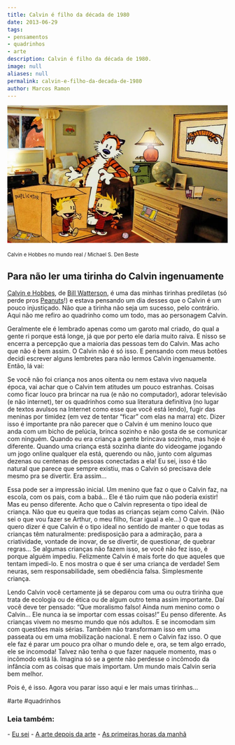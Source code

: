 ```yaml
---
title: Calvin é filho da década de 1980
date: 2013-06-29
tags:
- pensamentos
- quadrinhos
- arte
description: Calvin é filho da década de 1980.
image: null
aliases: null
permalink: calvin-e-filho-da-decada-de-1980
author: Marcos Ramon
---
```

<img src="/assets/img/calvin-é-filho-da-década-de 1980.-medium.jpeg">

<small>Calvin e Hobbes no mundo real / Michael S. Den Beste</small>

## Para não ler uma tirinha do Calvin ingenuamente

[Calvin e Hobbes](http://www.gocomics.com/calvinandhobbes/), de [Bill Watterson](http://en.wikipedia.org/wiki/Bill_Watterson), é uma das minhas tirinhas prediletas (só perde pros [Peanuts](http://www.peanuts.com/)!) e estava pensando um dia desses que o Calvin é um pouco injustiçado. Não que a tirinha não seja um sucesso, pelo contrário. Aqui não me refiro ao quadrinho como um todo, mas ao personagem Calvin.

Geralmente ele é lembrado apenas como um garoto mal criado, do qual a gente ri porque está longe, já que por perto ele daria muito raiva. E nisso se encerra a percepção que a maioria das pessoas tem do Calvin. Mas acho que não é bem assim. O Calvin não é só isso. E pensando com meus botões decidi escrever alguns lembretes para não lermos Calvin ingenuamente. Então, lá vai:

Se você não foi criança nos anos oitenta ou nem estava vivo naquela época, vai achar que o Calvin tem atitudes um pouco estranhas. Coisas como ficar louco pra brincar na rua (e não no computador), adorar televisão (e não internet), ter os quadrinhos como sua literatura definitiva (no lugar de textos avulsos na Internet como esse que você está lendo), fugir das meninas por timidez (em vez de tentar “ficar” com elas na marra) etc. Dizer isso é importante pra não parecer que o Calvin é um menino louco que anda com um bicho de pelúcia, brinca sozinho e não gosta de se comunicar com ninguém. Quando eu era criança a gente brincava sozinho, mas hoje é diferente. Quando uma criança está sozinha diante do videogame jogando um jogo online qualquer ela está, querendo ou não, junto com algumas dezenas ou centenas de pessoas conectadas a ela! Eu sei, isso é tão natural que parece que sempre existiu, mas o Calvin só precisava dele mesmo pra se divertir. Era assim...

Essa pode ser a impressão inicial. Um menino que faz o que o Calvin faz, na escola, com os pais, com a babá... Ele é tão ruim que não poderia existir! Mas eu penso diferente. Acho que o Calvin representa o tipo ideal de criança. Não que eu queira que todas as crianças sejam como Calvin. (Não sei o que vou fazer se Arthur, o meu filho, ficar igual a ele...) O que eu quero dizer é que Calvin é o tipo ideal no sentido de manter o que todas as crianças têm naturalmente: predisposição para a admiração, para a criatividade, vontade de inovar, de se divertir, de questionar, de quebrar regras... Se algumas crianças não fazem isso, se você não fez isso, é porque alguém impediu. Felizmente Calvin é mais forte do que aqueles que tentam impedi-lo. E nos mostra o que é ser uma criança de verdade! Sem neuras, sem responsabilidade, sem obediência falsa. Simplesmente criança.

Lendo Calvin você certamente já se deparou com uma ou outra tirinha que trata de ecologia ou de ética ou de algum outro tema assim importante. Daí você deve ter pensado: “Que moralismo falso! Ainda num menino como o Calvin... Ele nunca ia se importar com essas coisas!” Eu penso diferente. As crianças vivem no mesmo mundo que nós adultos. E se incomodam sim com questões mais sérias. Também não transformam isso em uma passeata ou em uma mobilização nacional. E nem o Calvin faz isso. O que ele faz é parar um pouco pra olhar o mundo dele e, ora, se tem algo errado, ele se incomoda! Talvez não tenha o que fazer naquele momento, mas o incômodo está lá. Imagina só se a gente não perdesse o incômodo da infância com as coisas que mais importam. Um mundo mais Calvin seria bem melhor.

Pois é, é isso. Agora vou parar isso aqui e ler mais umas tirinhas...


#arte #quadrinhos

<h3>Leia também:</h3>
- <a href="/eu-sei">Eu sei</a>
- <a href="/a-arte-depois-da-arte">A arte depois da arte</a>
- <a href="/as-primeiras-horas-da-manha">As primeiras horas da manhã</a>
